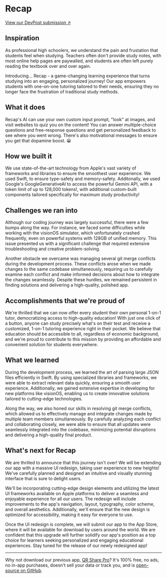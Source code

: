 # Recap



[View our DevPost submission ↗](https://devpost.com/software/elonmigo)



## Inspiration

As professional high schoolers, we understand the pain and frustation that students feel when studying. Teachers often don't provide study notes, with most online help pages are paywalled, and students are often left purely reading the textbook over and over again.

Introducing... Recap - a game-changing learning experience that turns studying into an engaging, personalized journey! Our app empowers students with one-on-one tutoring tailored to their needs, ensuring they no longer face the frustration of traditional study methods.

## What it does

Recap's AI can use your own custom input prompt, "look" at images, and visit websites to quiz you on the content! You can answer multiple-choice questions and free-response questions and get personalized feedback to see where you went wrong. There's also motivational messages to ensure you get that dopamine boost. 😀

## How we built it

We use state-of-the-art technology from Apple's vast variety of frameworks and libraries to ensure the smoothest user experience. We used Swift, to ensure type-safety and memory-safety. Additonally, we used Google's GoogleGenerativeAI to access the powerful Gemini API, with a token limit of up to 128,000 tokens!, with additional custom-built components tailored specifically for maximum study productivity!

## Challenges we ran into

Although our coding journey was largely successful, there were a few bumps along the way. For instance, we faced some difficulties while working with the visionOS simulator, which unfortunately crashed frequently, even on powerful systems with 128GB of unified memory. This issue presented us with a significant challenge that required extensive troubleshooting and creative problem-solving.

Another obstacle we overcame was managing several git merge conflicts during the development process. These conflicts arose when we made changes to the same codebase simultaneously, requiring us to carefully examine each conflict and make informed decisions about how to integrate the changes seamlessly. Despite these hurdles, we remained persistent in finding solutions and delivering a high-quality, polished app.

## Accomplishments that we're proud of

We're thrilled that we can now offer every student their own personal 1-on-1 tutor, democratizing access to high-quality education! With just one click of a button, anyone can study precisely what's on their test and receive a customized, 1-on-1 tutoring experience right in their pocket. We believe that education should be accessible to all, regardless of economic background, and we're proud to contribute to this mission by providing an affordable and convenient solution for students everywhere.

## What we learned

During the development process, we learned the art of parsing large JSON files efficiently in Swift. By using specialized libraries and frameworks, we were able to extract relevant data quickly, ensuring a smooth user experience. Additionally, we gained extensive expertise in developing for new platforms like visionOS, enabling us to create innovative solutions tailored to cutting-edge technologies.

Along the way, we also honed our skills in resolving git merge conflicts, which allowed us to effectively manage and integrate changes made by multiple team members simultaneously. By carefully analyzing each conflict and collaborating closely, we were able to ensure that all updates were seamlessly integrated into the codebase, minimizing potential disruptions and delivering a high-quality final product.

## What's next for Recap

We are thrilled to announce that this journey isn't over! We will be extending our app with a massive UI redesign, taking user experience to new heights! We've carefully planned and designed an intuitive and visually stunning interface that is sure to delight users.

We'll be incorporating cutting-edge design elements and utilizing the latest UI frameworks available on Apple platforms to deliver a seamless and enjoyable experience for all our users. The redesign will include improvements to the app's navigation, layout, typography, color scheme, and overall aesthetics. Additionally, we'll ensure that the new design is optimized for accessibility, making it easy for everyone to use.

Once the UI redesign is complete, we will submit our app to the App Store, where it will be available for download by users around the world. We are confident that this upgrade will further solidify our app's position as a top choice for learners seeking personalized and engaging educational experiences. Stay tuned for the release of our newly redesigned app!

---

Why not download our previous app, [QR Share Pro](https://apps.apple.com/us/app/qr-share-pro/id6479589995)? It's 100% free, no ads, no in-app purchases, doesn't sell your data or track you, and is [open-source on GitHub](https://github.com/visual-studio-coder/qr-share-pro).

